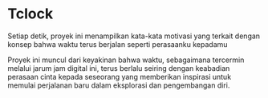 # Tclock
Setiap detik, proyek ini menampilkan kata-kata motivasi yang terkait dengan konsep bahwa waktu terus berjalan seperti perasaanku kepadamu

Proyek ini muncul dari keyakinan bahwa waktu, sebagaimana tercermin melalui jarum jam digital ini, terus berlalu seiring dengan keabadian perasaan cinta kepada seseorang yang memberikan inspirasi untuk memulai perjalanan baru dalam eksplorasi dan pengembangan diri.






